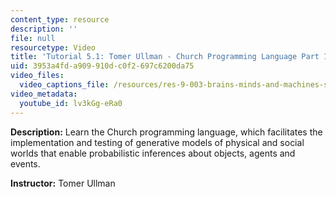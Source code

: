 ```yaml
---
content_type: resource
description: ''
file: null
resourcetype: Video
title: 'Tutorial 5.1: Tomer Ullman - Church Programming Language Part 1'
uid: 3953a4fd-a909-910d-c0f2-697c6200da75
video_files:
  video_captions_file: /resources/res-9-003-brains-minds-and-machines-summer-course-summer-2015/tutorials/tutorial-5-church-programming/tutorial-5.1-tomer-ullman-church-programming-language-tutorial-part-1/lv3kGg-eRa0.vtt
video_metadata:
  youtube_id: lv3kGg-eRa0
---
```


**Description:** Learn the Church programming language, which facilitates the implementation and testing of generative models of physical and social worlds that enable probabilistic inferences about objects, agents and events.

**Instructor:** Tomer Ullman